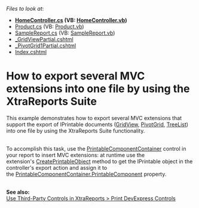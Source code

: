<!-- default file list -->
*Files to look at*:

* **[HomeController.cs](./CS/T167275/Controllers/HomeController.cs) (VB: [HomeController.vb](./VB/T167275/Controllers/HomeController.vb))**
* [Product.cs](./CS/T167275/Models/Product.cs) (VB: [Product.vb](./VB/T167275/Models/Product.vb))
* [SampleReport.cs](./CS/T167275/Reports/SampleReport.cs) (VB: [SampleReport.vb](./VB/T167275/Reports/SampleReport.vb))
* [_GridViewPartial.cshtml](./CS/T167275/Views/Home/_GridViewPartial.cshtml)
* [_PivotGrid1Partial.cshtml](./CS/T167275/Views/Home/_PivotGrid1Partial.cshtml)
* [Index.cshtml](./CS/T167275/Views/Home/Index.cshtml)
<!-- default file list end -->
# How to export several MVC extensions into one file by using the XtraReports Suite


<p>This example demonstrates how to export several MVC extensions that support the export of IPrintable documents (<a href="https://docs.devexpress.com/AspNet/5823/components/grid-view">GridView</a>, <a href="https://docs.devexpress.com/AspNet/5830/components/pivot-grid">PivotGrid</a>, <a href="https://docs.devexpress.com/AspNet/7928/components/tree-list">TreeList</a>) into one file by using the XtraReports Suite functionality.</p>
<p><br />To accomplish this task, use the <a href="https://docs.devexpress.com/XtraReports/DevExpress.XtraReports.UI.PrintableComponentContainer">PrintableComponentContainer</a> control in your report to insert MVC extensions: at runtime use the extension's <a href="https://docs.devexpress.com/AspNetMvc/DevExpress.Web.Mvc.GridViewExtension.CreatePrintableObject(DevExpress.Web.Mvc.GridViewSettings-System.Object)">CreatePrintableObject</a> method to get the IPrintable object in the controller's export action and assign it to the <a href="https://docs.devexpress.com/XtraReports/DevExpress.XtraReports.UI.PrintableComponentContainer.PrintableComponent">PrintableComponentContainer.PrintableComponent</a> property.</p>
<br /><strong>See also:<br /></strong><a href="https://docs.devexpress.com/XtraReports/2608/detailed-guide-to-devexpress-reporting/use-report-controls/use-third-party-controls">Use Third-Party Controls in XtraReports > Print DevExpress Controls</a> <strong><br /></strong>

<br/>


